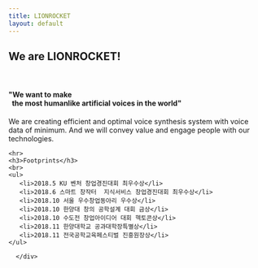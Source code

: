 ```yaml
---
title: LIONROCKET
layout: default
---
```


   <div class="content">
      <div class="container">
         <div class="post">
         <h2>We are LIONROCKET! </h2><br>
	<p class="intro"><h4>"We want to make <br> &nbsp;&nbsp;the most humanlike artificial voices in the world"</h4></p>
	<p>We are creating efficient and optimal voice synthesis system with voice data of minimum.
        And we will convey value and engage people with our technologies.</p>

    <hr>
	<h3>Footprints</h3>
    <br>
    <ul>
       <li>2018.5 KU 벤처 창업경진대회 최우수상</li>
       <li>2018.6 스마트 창작터  지식서비스 창업경진대회 최우수상</li>
       <li>2018.10 서울 우수창업동아리 우수상</li>
       <li>2018.10 한양대 창의 공학설계 대회 금상</li>
       <li>2018.10 수도전 창업아이디어 대회 헥토콘상</li>
       <li>2018.11 한양대학교 공과대학장특별상</li>
       <li>2018.11 전국공학교육페스티벌 진흥원장상</li>
    </ul>

</div>

      </div>
   </div>